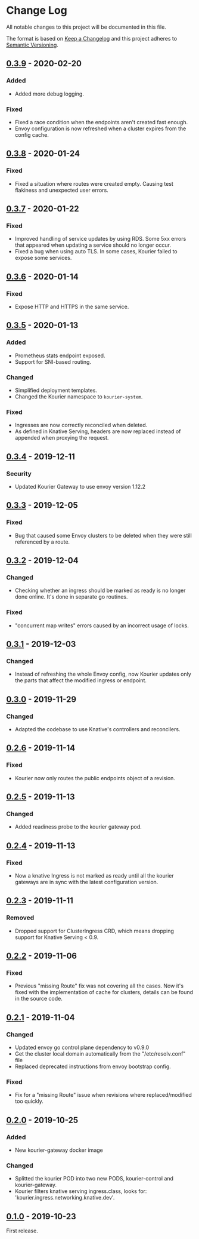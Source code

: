 # Change Log
All notable changes to this project will be documented in this file.

The format is based on [Keep a Changelog](http://keepachangelog.com/) 
and this project adheres to [Semantic Versioning](http://semver.org/).

## [0.3.9] - 2020-02-20
### Added
- Added more debug logging.
### Fixed
- Fixed a race condition when the endpoints aren't created fast enough.
- Envoy configuration is now refreshed when a cluster expires from the config cache.

## [0.3.8] - 2020-01-24
### Fixed
- Fixed a situation where routes were created empty. Causing test flakiness and unexpected user errors.

## [0.3.7] - 2020-01-22
### Fixed
- Improved handling of service updates by using RDS. Some 5xx errors that
appeared when updating a service should no longer occur.
- Fixed a bug when using auto TLS. In some cases, Kourier failed to expose some
services.

## [0.3.6] - 2020-01-14
### Fixed
- Expose HTTP and HTTPS in the same service.

## [0.3.5] - 2020-01-13
### Added
- Prometheus stats endpoint exposed.
- Support for SNI-based routing.

### Changed
- Simplified deployment templates.
- Changed the Kourier namespace to `kourier-system`.

### Fixed
- Ingresses are now correctly reconciled when deleted.
- As defined in Knative Serving, headers are now replaced instead of appended
when proxying the request.

## [0.3.4] - 2019-12-11
### Security
- Updated Kourier Gateway to use envoy version 1.12.2

## [0.3.3] - 2019-12-05
### Fixed
- Bug that caused some Envoy clusters to be deleted when they were still
referenced by a route.

## [0.3.2] - 2019-12-04
### Changed
- Checking whether an ingress should be marked as ready is no longer done
online. It's done in separate go routines.

### Fixed
- "concurrent map writes" errors caused by an incorrect usage of locks.

## [0.3.1] - 2019-12-03
### Changed
- Instead of refreshing the whole Envoy config, now Kourier updates only the
parts that affect the modified ingress or endpoint.

## [0.3.0] - 2019-11-29
### Changed
- Adapted the codebase to use Knative's controllers and reconcilers.

## [0.2.6] - 2019-11-14
### Fixed
- Kourier now only routes the public endpoints object of a revision.

## [0.2.5] - 2019-11-13
### Changed
- Added readiness probe to the kourier gateway pod.

## [0.2.4] - 2019-11-13
### Fixed
- Now a knative Ingress is not marked as ready until all the kourier gateways are in sync with the latest configuration version.

## [0.2.3] - 2019-11-11
### Removed
- Dropped support for ClusterIngress CRD, which means dropping support for
Knative Serving < 0.9.

## [0.2.2] - 2019-11-06
### Fixed
- Previous "missing Route" fix was not covering all the cases. Now it's fixed with the implementation of cache for clusters, details can be found in the source code.

## [0.2.1] - 2019-11-04
### Changed
- Updated envoy go control plane dependency to v0.9.0
- Get the cluster local domain automatically from the "/etc/resolv.conf" file
- Replaced deprecated instructions from envoy bootstrap config.
### Fixed
- Fix for a "missing Route" issue when revisions where replaced/modified too quickly.

## [0.2.0] - 2019-10-25
### Added
- New kourier-gateway docker image
### Changed
- Splitted the kourier POD into two new PODS, kourier-control and kourier-gateway.
- Kourier filters knative serving ingress.class, looks for: 'kourier.ingress.networking.knative.dev'.

## [0.1.0] - 2019-10-23

First release.

[0.3.9]: https://github.com/3scale/kourier/compare/v0.3.8...v0.3.9
[0.3.8]: https://github.com/3scale/kourier/compare/v0.3.7...v0.3.8
[0.3.7]: https://github.com/3scale/kourier/compare/v0.3.6...v0.3.7
[0.3.6]: https://github.com/3scale/kourier/compare/v0.3.5...v0.3.6
[0.3.5]: https://github.com/3scale/kourier/compare/v0.3.4...v0.3.5
[0.3.4]: https://github.com/3scale/kourier/compare/v0.3.3...v0.3.4
[0.3.3]: https://github.com/3scale/kourier/compare/v0.3.2...v0.3.3
[0.3.2]: https://github.com/3scale/kourier/compare/v0.3.1...v0.3.2
[0.3.1]: https://github.com/3scale/kourier/compare/v0.3.0...v0.3.1
[0.3.0]: https://github.com/3scale/kourier/compare/v0.2.6...v0.3.0
[0.2.6]: https://github.com/3scale/kourier/compare/v0.2.5...v0.2.6
[0.2.5]: https://github.com/3scale/kourier/compare/v0.2.4...v0.2.5
[0.2.4]: https://github.com/3scale/kourier/compare/v0.2.3...v0.2.4
[0.2.3]: https://github.com/3scale/kourier/compare/v0.2.2...v0.2.3
[0.2.2]: https://github.com/3scale/kourier/compare/v0.2.1...v0.2.2
[0.2.1]: https://github.com/3scale/kourier/compare/v0.2.0...v0.2.1
[0.2.0]: https://github.com/3scale/kourier/compare/v0.1.0...v0.2.0
[0.1.0]: https://github.com/3scale/kourier/releases/tag/v0.1.0
